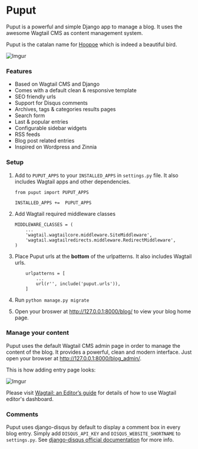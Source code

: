 # Puput

Puput is a powerful and simple Django app to manage a blog. It uses the awesome Wagtail CMS as content management system.

Puput is the catalan name for [Hoopoe](https://en.wikipedia.org/wiki/Hoopoe) which is indeed a beautiful bird.

![Imgur](http://i.imgur.com/ndZLeWb.png?1)

### Features
* Based on Wagtail CMS and Django
* Comes with a default clean & responsive template
* SEO friendly urls
* Support for Disqus comments
* Archives, tags & categories results pages
* Search form
* Last & popular entries
* Configurable sidebar widgets
* RSS feeds
* Blog post related entries
* Inspired on Wordpress and Zinnia

### Setup

1. Add to `PUPUT_APPS` to your `INSTALLED_APPS` in `settings.py` file. It also includes Wagtail apps and other dependencies.

    ```
    from puput import PUPUT_APPS
    
    INSTALLED_APPS +=  PUPUT_APPS
    ```
2. Add Wagtail required middleware classes

    ```
    MIDDLEWARE_CLASSES = (
        ...
        'wagtail.wagtailcore.middleware.SiteMiddleware',
        'wagtail.wagtailredirects.middleware.RedirectMiddleware',
    )
    ```
3. Place Puput urls at the __bottom__ of the urlpatterns. It also includes Wagtail urls.

    ```
        urlpatterns = [
            ...
            url(r'', include('puput.urls')),
        ]
    ```
4. Run `python manage.py migrate`
5. Open your broswer at http://127.0.0.1:8000/blog/ to view your blog home page. 

### Manage your content

Puput uses the default Wagtail CMS admin page in order to manage the content of the blog. It provides a powerful, clean and modern interface. Just open your browser at http://127.0.0.1:8000/blog_admin/.

This is how adding entry page looks:

![Imgur](http://i.imgur.com/NntrN3i.png?1)

Please visit [Wagtail: an Editor’s guide](http://docs.wagtail.io/en/v1.0/editor_manual/index.html) for details of how to use Wagtail editor's dashboard.

### Comments

Puput uses django-disqus by default to display a comment box in every blog entry. Simply add `DISQUS_API_KEY` and `DISQUS_WEBSITE_SHORTNAME` to `settings.py`. See [django-disqus official documentation](http://django-disqus.readthedocs.org/en/latest/installation.html#configuring-your-django-installation) for more info.
